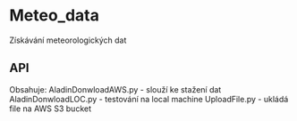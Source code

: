 # Meteo_data
Získávání meteorologických dat
## API
Obsahuje: 
AladinDonwloadAWS.py - slouží ke stažení dat
AladinDonwloadLOC.py - testování na local machine
UploadFile.py - ukládá file na AWS S3 bucket
